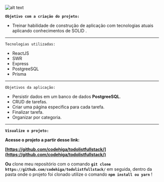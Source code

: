 ![alt text](https://firebasestorage.googleapis.com/v0/b/utilitiescodehiga.appspot.com/o/files%2Fcapa.jpg?alt=media&token=e5522ce7-6055-4cc1-9eae-ebd5c63c450c)

**`Objetivo com a criação do projeto:`**

- Treinar habilidade de construção de aplicação com tecnologias atuais aplicando conhecimentos de SOLID .

---

`Tecnologias utilizadas:`

- ReactJS
- SWR
- Express
- PostgreeSQL
- Prisma

---

`Objetivos da aplicação:`

- Persistir dados em um banco de dados **PostgreeSQL**.
- CRUD de tarefas.
- Criar uma página especifica para cada tarefa.
- Finalizar tarefa.
- Organizar por categoria.

---

**`Visualize o projeto:`**

**Acesse o projeto a partir desse link:**

**[https://github.com/codehiga/todolistfullstack/](https://github.com/codehiga/todolistfullstack/)**

**Ou** clone meu repositório com o comando **`git clone https://github.com/codehiga/todolistfullstack/`** em seguida, dentro da pasta onde o projeto foi clonado utilize o comando **`npm install ou yarn`** !
